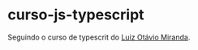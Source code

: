 # curso-js-typescript

Seguindo o curso de typescrit do [Luiz Otávio Miranda](https://www.udemy.com/course/curso-de-javascript-moderno-do-basico-ao-avancado/).
